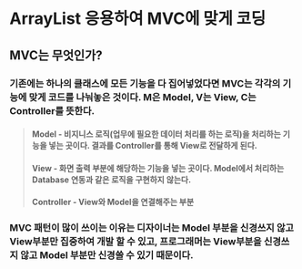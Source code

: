 # ArrayList 응용하여 MVC에 맞게 코딩
## MVC는 무엇인가?
### 기존에는 하나의 클래스에 모든 기능을 다 집어넣었다면 MVC는 각각의 기능에 맞게 코드를 나눠놓은 것이다. M은 Model, V는 View, C는 Controller를 뜻한다.

> #### Model - 비지니스 로직(업무에 필요한 데이터 처리를 하는 로직)을 처리하는 기능을 넣는 곳이다. 결과를 Controller를 통해 View로 전달하게 된다.
> #### View - 화면 출력 부분에 해당하는 기능을 넣는 곳이다. Model에서 처리하는 Database 연동과 같은 로직을 구현하지 않는다.
> #### Controller - View와 Model을 연결해주는 부분

### MVC 패턴이 많이 쓰이는 이유는 디자이너는 Model 부분을 신경쓰지 않고 View부분만 집중하여 개발 할 수 있고, 프로그래머는 View부분을 신경쓰지 않고 Model 부분만 신경쓸 수 있기 때문이다.
